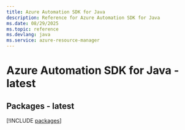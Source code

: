 ```yaml
---
title: Azure Automation SDK for Java
description: Reference for Azure Automation SDK for Java
ms.date: 08/29/2025
ms.topic: reference
ms.devlang: java
ms.service: azure-resource-manager
---
```

# Azure Automation SDK for Java - latest
## Packages - latest
[!INCLUDE [packages](automation-index.md)]